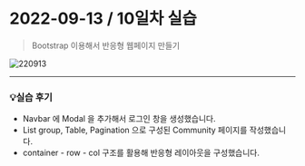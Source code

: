 # 2022-09-13 / 10일차 실습

> Bootstrap 이용해서 반응형 웹페이지 만들기



![220913](https://user-images.githubusercontent.com/106902415/189899794-2cd63e40-019d-4d4f-857f-e2a2ffc1b7c4.gif)



---



### 💡실습 후기

- Navbar 에 Modal 을 추가해서 로그인 창을 생성했습니다.
- List group, Table, Pagination 으로 구성된 Community 페이지를 작성했습니다.
- container - row - col 구조를 활용해 반응형 레이아웃을 구성했습니다.